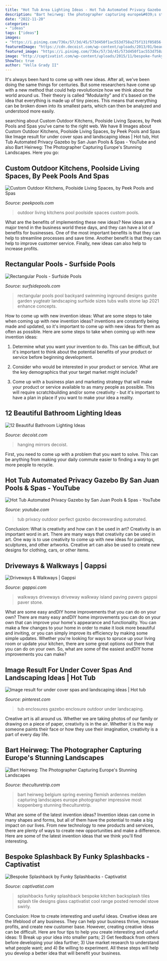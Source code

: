 ```yaml
---
title: "Hot Tub Area Lighting Ideas - Hot Tub Automated Privacy Gazebo By San Juan Pools &amp; Spas"
description: "Bart heirweg: the photographer capturing europe&#039;s stunning landscapes"
date: "2022-11-20"
categories:
- "ideas"
tags: ["ideas"]
images:
- "https://i.pinimg.com/736x/57/3d/45/573d450f1ac553d758a275f131f05856--hot-tub-enclosures-hot-tub-enclosure-ideas.jpg"
featuredImage: "https://cdn.decoist.com/wp-content/uploads/2013/01/beautiful-bathroom-pendant-lamps.jpg"
featured_image: "https://i.pinimg.com/736x/57/3d/45/573d450f1ac553d758a275f131f05856--hot-tub-enclosures-hot-tub-enclosure-ideas.jpg"
image: "http://captivatist.com/wp-content/uploads/2015/11/bespoke-funky-splashbacks-1.jpg"
ShowToc: true
author: "Vella Grady II"
---
```



It's always been hard to come up with new ideas. After all, we've been doing the same things for centuries. But some researchers have come up with a new method that could help revolutionize how we think about the world around us. Their theory is called “Modularity” and it's based on the idea that everything is made up of tiny pieces. This means that everything can be broken down into its smallest parts, which can then be analyzed and understood more easily.

	

		
searching about Custom Outdoor Kitchens, Poolside Living Spaces, by Peek Pools and Spas you've came to the right web. We have 8 Images about Custom Outdoor Kitchens, Poolside Living Spaces, by Peek Pools and Spas like Image result for under cover spas and landscaping ideas | Hot tub, Hot Tub Automated Privacy Gazebo by San Juan Pools &amp; Spas - YouTube and also Bart Heirweg: The Photographer Capturing Europe&#039;s Stunning Landscapes. Here you go:
		
    
## Custom Outdoor Kitchens, Poolside Living Spaces, By Peek Pools And Spas

<img loading=lazy src="https://www.peekpools.com/images/outdoor-kitchen4a.jpg" onerror="this.onerror=null;this.src='https://tse3.mm.bing.net/th?id=OIP.pczOJ0kGIcaw1EqDqtz9hQHaD_&amp;pid=15.1';" alt="Custom Outdoor Kitchens, Poolside Living Spaces, by Peek Pools and Spas">

_Source: peekpools.com_

>outdoor living kitchens pool poolside spaces custom pools. 

	

What are the benefits of implementing these new ideas?
New ideas are a major trend in the business world these days, and they can have a lot of benefits for businesses. One of the most important benefits is that they can help to streamline processes and save time. Another benefit is that they can help to improve customer service. Finally, new ideas can also help to increase profits.

    
## Rectangular Pools - Surfside Pools

<img loading=lazy src="http://www.surfsidepools.com/wp-content/gallery/rectangular-pools/rectangular-pools-2.jpg" onerror="this.onerror=null;this.src='https://tse1.mm.bing.net/th?id=OIP.ETAwvCJwBLWvjwc1jIA76AHaE9&amp;pid=15.1';" alt="Rectangular Pools - Surfside Pools">

_Source: surfsidepools.com_

>rectangular pools pool backyard swimming inground designs gunite garden yugteatr landscaping surfside sizes tubs walls stone lap 2021 enhance concepts. 

	

How to come up with new invention ideas: What are some steps to take when coming up with new invention ideas?
inventions are constantly being made and updated, so it's important to come up with new ideas for them as often as possible. Here are some steps to take when coming up with new invention ideas:
1. Determine what you want your invention to do. This can be difficult, but it's important to think about the potential benefits of your product or service before beginning development.

2. Consider who would be interested in your product or service. What are the key demographics that your target market might include?

3. Come up with a business plan and marketing strategy that will make your product or service available to as many people as possible. This will require scratchbuilding and/or some creativity - but it's important to have a plan in place if you want to make your idea a reality.


    
## 12 Beautiful Bathroom Lighting Ideas

<img loading=lazy src="https://cdn.decoist.com/wp-content/uploads/2013/01/beautiful-bathroom-pendant-lamps.jpg" onerror="this.onerror=null;this.src='https://tse1.mm.bing.net/th?id=OIP.HizyNRc9EVtlqcxoiyRcdAHaJ3&amp;pid=15.1';" alt="12 Beautiful Bathroom Lighting Ideas">

_Source: decoist.com_

>hanging mirrors decoist. 

	

First, you need to come up with a problem that you want to solve. This can be anything from making your daily commute easier to finding a way to get more people to recycle.

    
## Hot Tub Automated Privacy Gazebo By San Juan Pools &amp; Spas - YouTube

<img loading=lazy src="https://i.ytimg.com/vi/SdpLrNymG-s/maxresdefault.jpg" onerror="this.onerror=null;this.src='https://tse4.mm.bing.net/th?id=OIP.WUi3NHsHDKXZMz9gvgyo9QHaEK&amp;pid=15.1';" alt="Hot Tub Automated Privacy Gazebo by San Juan Pools &amp; Spas - YouTube">

_Source: youtube.com_

>tub privacy outdoor perfect gazebo decorewarding automated. 

	

Conclusion: What is creativity and how can it be used in art?
Creativity is an important word in art. There are many ways that creativity can be used in art. One way is to use creativity to come up with new ideas for paintings, sculptures, and other artworks. Creative art can also be used to create new designs for clothing, cars, or other items.

    
## Driveways &amp; Walkways | Gappsi

<img loading=lazy src="https://gappsi.com/wp-content/uploads/2014/02/CommackPictures-design-build-contractor-company-driveways-and-walkways-Remodeling-Services-Nassau-and-Suffolk-Long-island-NY-Gappsi..jpg" onerror="this.onerror=null;this.src='https://tse4.mm.bing.net/th?id=OIP.TJFeOkMYBxdmux1vsY4a5gHaE8&amp;pid=15.1';" alt="Driveways &amp; Walkways | Gappsi">

_Source: gappsi.com_

>walkways driveways driveway walkway island paving pavers gappsi paver stone. 

	

What are some easy andDIY home improvements that you can do on your own?
There are many easy andDIY home improvements you can do on your own that can improve your home's appearance and functionality. You can make a few changes to your home in order to make it look more beautiful and inviting, or you can simply improve its efficiency by making some simple updates. Whether you're looking for ways to spruce up your living room or update your kitchen, there are some great options out there that you can do on your own. So, what are some of the easiest andDIY home improvements you can make?

    
## Image Result For Under Cover Spas And Landscaping Ideas | Hot Tub

<img loading=lazy src="https://i.pinimg.com/736x/57/3d/45/573d450f1ac553d758a275f131f05856--hot-tub-enclosures-hot-tub-enclosure-ideas.jpg" onerror="this.onerror=null;this.src='https://tse4.mm.bing.net/th?id=OIP.MJNUB3M4-VUjKCHyYQEIPwHaFi&amp;pid=15.1';" alt="Image result for under cover spas and landscaping ideas | Hot tub">

_Source: pinterest.com_

>tub enclosures gazebo enclosure outdoor under landscaping. 

	

Creative art is all around us. Whether we are taking photos of our family or drawing on a piece of paper, creativity is in the air. Whether it is the way someone paints their face or how they use their imagination, creativity is a part of every day life.

    
## Bart Heirweg: The Photographer Capturing Europe&#039;s Stunning Landscapes

<img loading=lazy src="https://cdn.theculturetrip.com/wp-content/uploads/2016/02/BARTHEIRWEG_DSC1722-1.jpg" onerror="this.onerror=null;this.src='https://tse1.mm.bing.net/th?id=OIP.JkTPoitg6WQTHxsgNvdA3wHaE7&amp;pid=15.1';" alt="Bart Heirweg: The Photographer Capturing Europe&#039;s Stunning Landscapes">

_Source: theculturetrip.com_

>bart heirweg belgium spring evening flemish ardennes melden capturing landscapes europe photographer impressive most koppenberg stunning theculturetrip. 

	

What are some of the latest invention ideas?
Invention ideas can come in many shapes and forms, but all of them have the potential to make a big impact on our lives. From new technology to new products and services, there are plenty of ways to create new opportunities and make a difference. Here are some of the latest invention ideas that we think you'll find interesting.

    
## Bespoke Splashback By Funky Splashbacks - Captivatist

<img loading=lazy src="http://captivatist.com/wp-content/uploads/2015/11/bespoke-funky-splashbacks-1.jpg" onerror="this.onerror=null;this.src='https://tse2.mm.bing.net/th?id=OIP.Dn8QLd9KC3RyUQ3Znyx98wHaLl&amp;pid=15.1';" alt="Bespoke Splashback by Funky Splashbacks - Captivatist">

_Source: captivatist.com_

>splashbacks funky splashback bespoke kitchen backsplash tiles splash tile designs glass captivatist cool range posted remodel stove swirly. 

	

Conclusion: How to create interesting and useful ideas.
Creative ideas are the lifeblood of any business. They can help your business thrive, increase profits, and create new customer base. However, creating creative ideas can be difficult. Here are four tips to help you create interesting and useful ideas: 1) Break up your idea into smaller parts; 2) Get feedback from others before developing your idea further; 3) Use market research to understand what people want; and 4) Be willing to experiment. All these steps will help you develop a better idea that will benefit your business.

